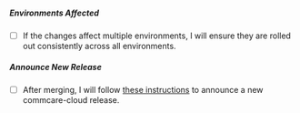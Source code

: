 <!--- Provide a link to the ticket or document which prompted this change -->

##### Environments Affected
<!--- list which environments are affected by this change or None if this doesn't change any environment files -->


<!-- Delete this section if the PR does not include any changes that affect any environment -->
- [ ] If the changes affect multiple environments, I will ensure they are rolled out consistently across all environments.


##### Announce New Release
<!-- 
Review https://github.com/dimagi/commcare-cloud/tree/master/changelog#determining-whether-a-change-is-announce-worthy
to determine if a changelog entry is necessary if not already created.
-->
<!-- Delete this section if the PR does not contain any new changelog entries -->
- [ ] After merging, I will follow [these instructions](https://confluence.dimagi.com/display/saas/Announcing+changes+affecting+third+parties#Announcingchangesaffectingthirdparties-announcing)
to announce a new commcare-cloud release. 
